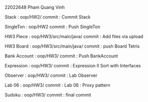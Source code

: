 22022648
Pham Quang Vinh 

Stack : oop/HW2/
commit : Commit Stack

SingleTon : oop/HW2
commit : Push SingleTon

HW3 Piece : oop/HW3/src/main/java/
commit : Add files via upload

HW3 Board : oop/HW3/src/main/java/
commit : push Board Tetris

Bank Account : oop/HW3/
commit : Push BankAccount

Expression : oop/HW3/
commit : Expression II Sort with Interfaces

Observer : oop/HW3/
commit : Lab Observer

Lab 06 : oop/HW3/
commit : Lab 06 : Proxy pattern

Sudoku : oop/HW3/
commit : final commit

